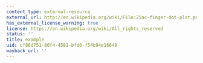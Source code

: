 ```yaml
---
content_type: external-resource
external_url: http://en.wikipedia.org/wiki/File:Zinc-finger-dot-plot.png
has_external_license_warning: true
license: https://en.wikipedia.org/wiki/All_rights_reserved
status: ''
title: example
uid: cf86d751-86f4-4581-bfd0-f54b94e16648
wayback_url: ''
---
```

